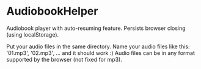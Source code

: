 # AudiobookHelper
Audiobook player with auto-resuming feature.
Persists browser closing (using localStorage).

Put your audio files in the same directory.
Name your audio files like this: '01.mp3', '02.mp3', ... and it should work :)
Audio files can be in any format supported by the browser (not fixed for mp3).
